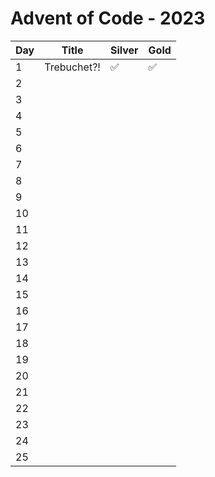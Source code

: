 # Advent of Code - 2023

| Day | Title | Silver | Gold |
| -- | -- | -- | -- |
| 1 | Trebuchet?! |✅| ✅ |
| 2 | | | |
| 3 | | | |
| 4 | | | |
| 5 | | | |
| 6 | | | |
| 7 | | | |
| 8 | | | |
| 9 | | | |
| 10 | | | |
| 11 | | | |
| 12 | | | |
| 13 | | | |
| 14 | | | |
| 15 | | | |
| 16 | | | |
| 17 | | | |
| 18 | | | |
| 19 | | | |
| 20 | | | |
| 21 | | | |
| 22 | | | |
| 23 | | | |
| 24 | | | |
| 25 | | | |
